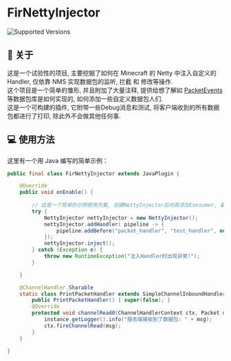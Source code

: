 # FirNettyInjector
![Supported Versions](https://img.shields.io/badge/Supported%20Versions-1.21.4-green)

## 📌 关于
这是一个试验性的项目, 主要挖掘了如何在 Minecraft 的 Netty 中注入自定义的 Handler, 仅依靠 NMS 实现数据包的监听, 拦截 和 修改等操作. <br />
这个项目是一个简单的雏形, 并且附加了大量注释, 提供给想了解如  [PacketEvents](https://github.com/retrooper/packetevents) 等数据包库是如何实现的, 如何添加一些自定义数据包人们.<br />
这是一个可构建的插件, 它附带一些Debug消息和测试, 将客户端收到的所有数据包都进行了打印, 除此外不会做其他任何事. <br />

  
## 💻 使用方法
这里有一个用 Java 编写的简单示例：
```Java
public final class FirNettyInjector extends JavaPlugin {

    @Override
    public void onEnable() {
        
        // 这是一个简单的示例使用方案, 创建NettyInjector后向其添加Consumer, 最后使用 #inject 完成注入.
        try {
            NettyInjector nettyInjector = new NettyInjector();
            nettyInjector.addHandler( pipeline -> {
                pipeline.addBefore("packet_handler", "test_handler", new PrintPacketHandler());
            });
            nettyInjector.inject();
        } catch (Exception e) {
            throw new RuntimeException("注入Handler时出现异常!");
        }

    }

    @ChannelHandler.Sharable
    static class PrintPacketHandler extends SimpleChannelInboundHandler<Packet> {
        public PrintPacketHandler() { super(false); }
        @Override
        protected void channelRead0(ChannelHandlerContext ctx, Packet msg) throws Exception {
            instance.getLogger().info("服务端接收到了数据包: " + msg);
            ctx.fireChannelRead(msg);
        }
    }

}
```